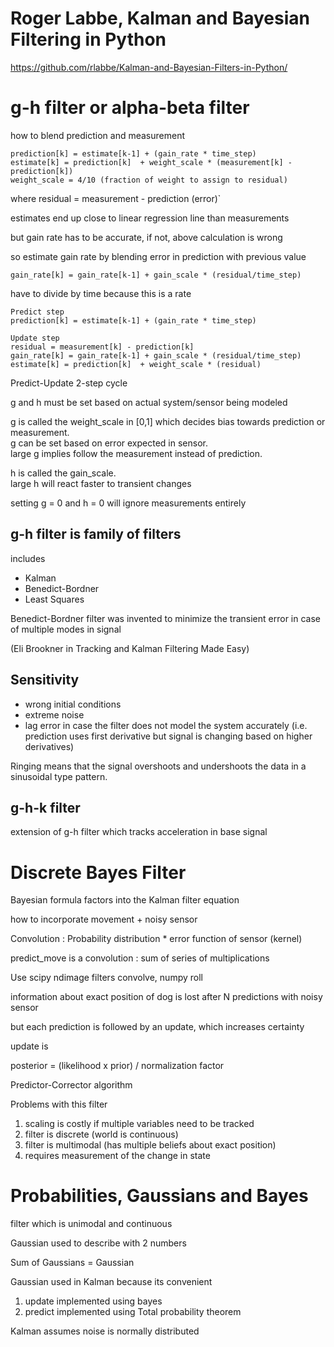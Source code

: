 
# Roger Labbe, Kalman and Bayesian Filtering in Python

https://github.com/rlabbe/Kalman-and-Bayesian-Filters-in-Python/

# g-h filter or alpha-beta filter

how to blend prediction and measurement

```
prediction[k] = estimate[k-1] + (gain_rate * time_step)
estimate[k] = prediction[k]  + weight_scale * (measurement[k] - prediction[k])
weight_scale = 4/10 (fraction of weight to assign to residual)
```
where residual = measurement - prediction (error)`

estimates end up close to linear regression line than measurements

but gain rate has to be accurate, if not, above calculation is wrong

so estimate gain rate by blending error in prediction with previous value

```
gain_rate[k] = gain_rate[k-1] + gain_scale * (residual/time_step)
```

have to divide by time because this is a rate

```
Predict step
prediction[k] = estimate[k-1] + (gain_rate * time_step)

Update step
residual = measurement[k] - prediction[k]
gain_rate[k] = gain_rate[k-1] + gain_scale * (residual/time_step)
estimate[k] = prediction[k]  + weight_scale * (residual)
```

Predict-Update 2-step cycle

g and h must be set based on actual system/sensor being modeled

g is called the weight_scale in [0,1] which decides bias towards prediction or measurement.  
g can be set based on error expected in sensor.  
large g implies follow the measurement instead of prediction.  

h is called the gain_scale.  
large h will react faster to transient changes

setting g = 0 and h = 0 will ignore measurements entirely

## g-h filter is family of filters

includes
* Kalman 
* Benedict-Bordner
* Least Squares

Benedict-Bordner filter was invented to minimize the transient error in case of multiple modes in signal

(Eli Brookner in Tracking and Kalman Filtering Made Easy)

## Sensitivity

* wrong initial conditions
* extreme noise
* lag error in case the filter does not model the system accurately (i.e. prediction uses first derivative but signal is changing based on higher derivatives)

Ringing means that the signal overshoots and undershoots the data in a sinusoidal type pattern.

## g-h-k filter

extension of g-h filter which tracks acceleration in base signal

# Discrete Bayes Filter

Bayesian formula factors into the Kalman filter equation

how to incorporate movement + noisy sensor

Convolution : Probability distribution * error function of sensor (kernel)

predict_move is a convolution : sum of series of multiplications

Use scipy ndimage filters convolve, numpy roll

information about exact position of dog is lost after N predictions with noisy sensor

but each prediction is followed by an update, which increases certainty

update is 

posterior = (likelihood x prior) / normalization factor

Predictor-Corrector algorithm


Problems with this filter
1. scaling is costly if multiple variables need to be tracked
2. filter is discrete  (world is continuous)
3. filter is multimodal (has multiple beliefs about exact position)
4. requires measurement of the change in state


# Probabilities, Gaussians and Bayes

filter which is unimodal and continuous

Gaussian used to describe with 2 numbers

Sum of Gaussians = Gaussian

Gaussian used in Kalman because its convenient

1. update implemented using bayes
2. predict implemented using Total probability theorem 

Kalman assumes noise is normally distributed





